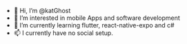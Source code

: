 - 👋 Hi, I’m @katGhost
- 👀 I’m interested in mobile Apps and software development
- 🌱 I’m currently learning flutter, react-native-expo and c#
- 📫 I currently have no social setup.

<!---
katGhost/katGhost is a ✨ special ✨ repository because its `README.md` (this file) appears on your GitHub profile.
You can click the Preview link to take a look at your changes.
--->
